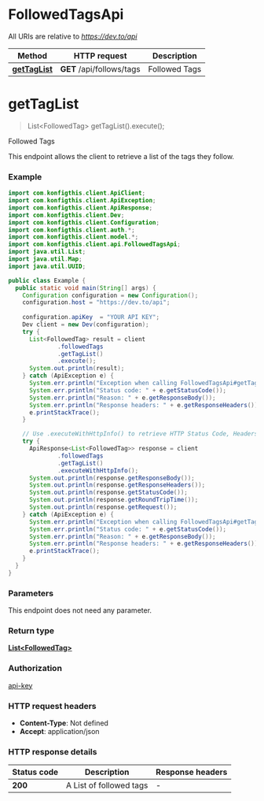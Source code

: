 # FollowedTagsApi

All URIs are relative to *https://dev.to/api*

| Method | HTTP request | Description |
|------------- | ------------- | -------------|
| [**getTagList**](FollowedTagsApi.md#getTagList) | **GET** /api/follows/tags | Followed Tags |


<a name="getTagList"></a>
# **getTagList**
> List&lt;FollowedTag&gt; getTagList().execute();

Followed Tags

This endpoint allows the client to retrieve a list of the tags they follow.

### Example
```java
import com.konfigthis.client.ApiClient;
import com.konfigthis.client.ApiException;
import com.konfigthis.client.ApiResponse;
import com.konfigthis.client.Dev;
import com.konfigthis.client.Configuration;
import com.konfigthis.client.auth.*;
import com.konfigthis.client.model.*;
import com.konfigthis.client.api.FollowedTagsApi;
import java.util.List;
import java.util.Map;
import java.util.UUID;

public class Example {
  public static void main(String[] args) {
    Configuration configuration = new Configuration();
    configuration.host = "https://dev.to/api";
    
    configuration.apiKey  = "YOUR API KEY";
    Dev client = new Dev(configuration);
    try {
      List<FollowedTag> result = client
              .followedTags
              .getTagList()
              .execute();
      System.out.println(result);
    } catch (ApiException e) {
      System.err.println("Exception when calling FollowedTagsApi#getTagList");
      System.err.println("Status code: " + e.getStatusCode());
      System.err.println("Reason: " + e.getResponseBody());
      System.err.println("Response headers: " + e.getResponseHeaders());
      e.printStackTrace();
    }

    // Use .executeWithHttpInfo() to retrieve HTTP Status Code, Headers and Request
    try {
      ApiResponse<List<FollowedTag>> response = client
              .followedTags
              .getTagList()
              .executeWithHttpInfo();
      System.out.println(response.getResponseBody());
      System.out.println(response.getResponseHeaders());
      System.out.println(response.getStatusCode());
      System.out.println(response.getRoundTripTime());
      System.out.println(response.getRequest());
    } catch (ApiException e) {
      System.err.println("Exception when calling FollowedTagsApi#getTagList");
      System.err.println("Status code: " + e.getStatusCode());
      System.err.println("Reason: " + e.getResponseBody());
      System.err.println("Response headers: " + e.getResponseHeaders());
      e.printStackTrace();
    }
  }
}

```

### Parameters
This endpoint does not need any parameter.

### Return type

[**List&lt;FollowedTag&gt;**](FollowedTag.md)

### Authorization

[api-key](../README.md#api-key)

### HTTP request headers

 - **Content-Type**: Not defined
 - **Accept**: application/json

### HTTP response details
| Status code | Description | Response headers |
|-------------|-------------|------------------|
| **200** | A List of followed tags |  -  |

